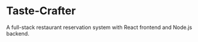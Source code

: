 # Taste-Crafter
A full-stack restaurant reservation system with React frontend and Node.js backend.
